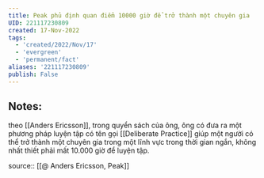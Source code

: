 ```yaml
---
title: Peak phủ định quan điểm 10000 giờ để trở thành một chuyên gia
UID: 221117230809
created: 17-Nov-2022
tags:
  - 'created/2022/Nov/17'
  - 'evergreen'
  - 'permanent/fact'
aliases: '221117230809'
publish: False
---
```

## Notes:
theo [[Anders Ericsson]], trong quyển sách của ông, ông có đưa ra một phương pháp luyện tập có tên gọi [[Deliberate Practice]] giúp một người có thể trở thành một chuyên gia trong một lĩnh vực trong thời gian ngắn, không nhất thiết phải mất 10.000 giờ để luyện tập.

source:: [[@ Anders Ericsson, Peak]]
